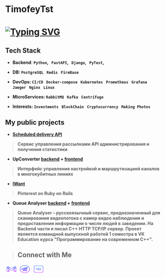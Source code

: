 # TimofeyTst
# [![Typing SVG](https://readme-typing-svg.demolab.com?font=Fira+Code&pause=1000&color=1AD1F7&random=false&width=435&lines=Hello!+My+name+Timofey+Starzhevsky;I+am+backend+developer;Also+I+like+DevOps)](https://git.io/typing-svg)

## Tech Stack
- **Backend**: <b>```Python```, &nbsp; ```FastAPI```, &nbsp;  <b> ```Django```, &nbsp; </b> <b>```PyTest```</b>, &nbsp; <br>

- **DB**: <b> ```PostgreSQL``` &nbsp; </b> <b> ```Redis``` &nbsp; </b> <b> ```FireBase``` &nbsp; </b> <br>

- **DevOps**: <b> ```CI/CD``` &nbsp; </b>  <b> ```Docker-compose``` &nbsp; </b> <b> ```Kubernetes``` &nbsp; </b>  <b> ```Prometheus``` &nbsp; </b>  <b> ```Grafana``` &nbsp; </b>  <b> ```Jaeger``` &nbsp; </b>  <b> ```Nginx``` &nbsp; </b> <b> ```Linux``` &nbsp; </b> <br>

- **MicroServices**: <b> ```RabbitMQ``` &nbsp; </b>  <b> ```Kafka``` &nbsp; </b> <b> ```Centrifugo``` &nbsp; </b>  <br>

- **Interests**: <b> ```Investments``` &nbsp; ```BlockChain``` &nbsp; ```Cryptocurrency```  &nbsp; ```Making Photos``` &nbsp;</b>

## My public projects
- [Scheduled delivery API](https://gitlab.com/TimofeyTst/scheduled_delivery_api)
> Сервис управления рассылками API администрирования и получения статистики

- UpConverter [backend](https://github.com/TimofeyTst/up_converter_backend) + [frontend](https://github.com/TimofeyTst/up_converter_frontend)
> Интерфейс управления настройкой и маршрутизацией каналов в многокубитных линиях

- [IWant](https://github.com/TimofeyTst/IWant)
> Pinterest on Ruby on Rails

- Queue Analyser [backend](https://github.com/kotoBOPOT/Queue_Analyser_back/) + [frontend](https://github.com/TimofeyTst/queue_analyser_front)
> Queue Analyser – русскоязычный сервис, предназначенный для сканирования видеопотока с камер видео наблюдения и предоставления информации о числе людей в заведении. На Backend части я писал С++ HTTP TCP/IP сервер. Проект является командной выпускной работой 1 семестра в VK Education курса "Программирование на современном C++".

> ## Connect with Me

<a href="mailto:yarik.mist@gmail.com" target="blank"><img src="svg/logo-gmail.svg" alt="TimofeyTst" height="30" width="40"></a>
<a href="https://t.me/Starzhev" target="blank"><img src="svg/logo-telegram.svg" alt="TimofeyTst" height="30" width="40"></a>
<a href="https://vk.com/ad_vokat" target="blank"><img src="svg/logo-vk.svg" alt="TimofeyTst" height="30" width="40"></a>
